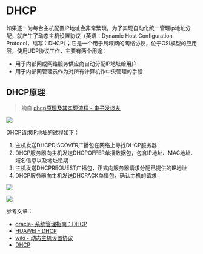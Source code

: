 # DHCP

如果逐一为每台主机配置IP地址会非常繁琐，为了实现自动化统一管理ip地址分配，就产生了动态主机设置协议（英语：Dynamic Host Configuration Protocol，缩写：DHCP）；它是一个用于局域网的网络协议，位于OSI模型的应用层，使用UDP协议工作，主要有两个用途：

* 用于内部网或网络服务供应商自动分配IP地址给用户
* 用于内部网管理员作为对所有计算机作中央管理的手段

## DHCP原理

> 摘自 [dhcp原理及其实现流程 - 电子发烧友](http://www.elecfans.com/baike/wangluo/luyouqi/20180306643883.html)

![](https://i.postimg.cc/44zhF27G/p-IYBAFqe-Z5q-AXTe-OAABe-E14sd-KY128.jpg)

DHCP请求IP地址的过程如下：
1. 主机发送DHCPDISCOVER广播包在网络上寻找DHCP服务器
2. DHCP服务器向主机发送DHCPOFFER单播数据包，包含IP地址、MAC地址、域名信息以及地址租期
3. 主机发送DHCPREQUEST广播包，正式向服务器请求分配已提供的IP地址
4. DHCP服务器向主机发送DHCPACK单播包，确认主机的请求

![](https://i.postimg.cc/wTytv8BQ/Snipaste-2019-09-01-15-00-52.png)

![](https://i.postimg.cc/6q0N6Qvp/Snipaste-2019-09-01-16-44-29.png)

参考文章：

* [oracle- 系统管理指南：DHCP](https://docs.oracle.com/cd/E24847_01/html/819-7058/dhcp-overview-14a.html)
* [HUAWEI - DHCP](https://support.huawei.com/enterprise/zh/doc/EDOC1100058966/2ef50604)
* [wiki - 动态主机设置协议](https://zh.wikipedia.org/wiki/%E5%8A%A8%E6%80%81%E4%B8%BB%E6%9C%BA%E8%AE%BE%E7%BD%AE%E5%8D%8F%E8%AE%AE)
* [DHCP](https://cshihong.github.io/2017/12/09/DHCP/)
